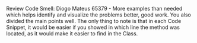 Review Code Smell: Diogo Mateus 65379 - More examples than needed which helps identify and visualize the problems better, good work.
You also divided the main points well. The only thing to note is that in each Code Snippet, it would be easier if you showed in 
which line the method was located, as it would make it easier to find in the Class.
